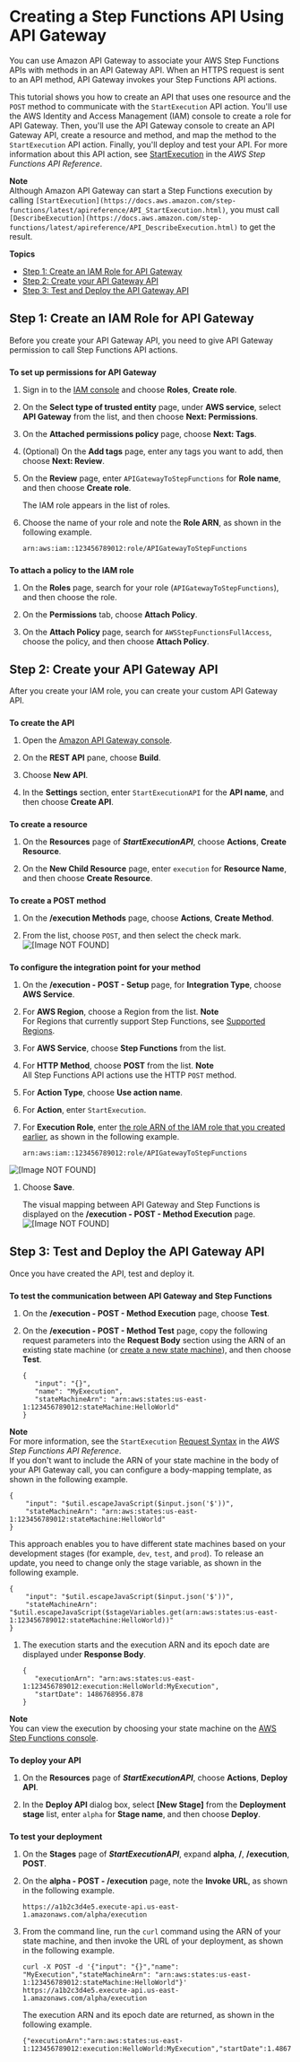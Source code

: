 # Creating a Step Functions API Using API Gateway<a name="tutorial-api-gateway"></a>

You can use Amazon API Gateway to associate your AWS Step Functions APIs with methods in an API Gateway API\. When an HTTPS request is sent to an API method, API Gateway invokes your Step Functions API actions\.

This tutorial shows you how to create an API that uses one resource and the `POST` method to communicate with the `StartExecution` API action\. You'll use the AWS Identity and Access Management \(IAM\) console to create a role for API Gateway\. Then, you'll use the API Gateway console to create an API Gateway API, create a resource and method, and map the method to the `StartExecution` API action\. Finally, you'll deploy and test your API\. For more information about this API action, see [StartExecution](https://docs.aws.amazon.com/step-functions/latest/apireference/API_StartExecution.html) in the *AWS Step Functions API Reference*\.

**Note**  
Although Amazon API Gateway can start a Step Functions execution by calling `[StartExecution](https://docs.aws.amazon.com/step-functions/latest/apireference/API_StartExecution.html)`, you must call `[DescribeExecution](https://docs.aws.amazon.com/step-functions/latest/apireference/API_DescribeExecution.html)` to get the result\.

**Topics**
+ [Step 1: Create an IAM Role for API Gateway](#api-gateway-step-1)
+ [Step 2: Create your API Gateway API](#api-gateway-step-2)
+ [Step 3: Test and Deploy the API Gateway API](#api-gateway-step-3)

## Step 1: Create an IAM Role for API Gateway<a name="api-gateway-step-1"></a>

Before you create your API Gateway API, you need to give API Gateway permission to call Step Functions API actions\.

### <a name="api-gateway-procedure-create-iam-role"></a>

**To set up permissions for API Gateway**

1. Sign in to the [IAM console](https://console.aws.amazon.com/iam/home) and choose **Roles**, **Create role**\.

1. On the **Select type of trusted entity** page, under **AWS service**, select **API Gateway** from the list, and then choose **Next: Permissions**\.

1. On the **Attached permissions policy** page, choose **Next: Tags**\.

1. \(Optional\) On the **Add tags** page, enter any tags you want to add, then choose **Next: Review**\.

1. On the **Review** page, enter `APIGatewayToStepFunctions` for **Role name**, and then choose **Create role**\.

   The IAM role appears in the list of roles\.

1. Choose the name of your role and note the **Role ARN**, as shown in the following example\.

   ```
   arn:aws:iam::123456789012:role/APIGatewayToStepFunctions
   ```

### <a name="api-gateway-attach-policy-to-role"></a>

**To attach a policy to the IAM role**

1. On the **Roles** page, search for your role \(`APIGatewayToStepFunctions`\), and then choose the role\.

1. On the **Permissions** tab, choose **Attach Policy**\.

1. On the **Attach Policy** page, search for `AWSStepFunctionsFullAccess`, choose the policy, and then choose **Attach Policy**\.

## Step 2: Create your API Gateway API<a name="api-gateway-step-2"></a>

After you create your IAM role, you can create your custom API Gateway API\.

### <a name="api-gateway-create-api"></a>

**To create the API**

1. Open the [Amazon API Gateway console](https://console.aws.amazon.com/apigateway/)\.

1. On the **REST API** pane, choose **Build**\.

1. Choose **New API**\.

1. In the **Settings** section, enter `StartExecutionAPI` for the **API name**, and then choose **Create API**\.

### <a name="api-gateway-create-resource"></a>

**To create a resource**

1. On the **Resources** page of ***StartExecutionAPI***, choose **Actions**, **Create Resource**\.

1. On the **New Child Resource** page, enter `execution` for **Resource Name**, and then choose **Create Resource**\.

### <a name="api-gateway-create-method"></a>

**To create a POST method**

1. On the **/execution Methods** page, choose **Actions**, **Create Method**\.

1. From the list, choose `POST`, and then select the check mark\.  
![\[Image NOT FOUND\]](http://docs.aws.amazon.com/step-functions/latest/dg/images/tutorial-api-gateway-create-method.png)

### <a name="api-gateway-configure-method"></a>



**To configure the integration point for your method**

1. On the **/execution \- POST \- Setup** page, for **Integration Type**, choose **AWS Service**\.

1. For **AWS Region**, choose a Region from the list\.
**Note**  
For Regions that currently support Step Functions, see [Supported Regions](welcome.md#supported-regions)\.

1. For **AWS Service**, choose **Step Functions** from the list\.

1. For **HTTP Method**, choose **POST** from the list\.
**Note**  
All Step Functions API actions use the HTTP `POST` method\.

1. For **Action Type**, choose **Use action name**\.

1. For **Action**, enter `StartExecution`\.

1. For **Execution Role**, enter [the role ARN of the IAM role that you created earlier](#api-gateway-procedure-create-iam-role), as shown in the following example\.

   ```
   arn:aws:iam::123456789012:role/APIGatewayToStepFunctions
   ```  
![\[Image NOT FOUND\]](http://docs.aws.amazon.com/step-functions/latest/dg/images/tutorial-api-gateway-configure-method.png)

1. Choose **Save**\.

   The visual mapping between API Gateway and Step Functions is displayed on the **/execution \- POST \- Method Execution** page\.  
![\[Image NOT FOUND\]](http://docs.aws.amazon.com/step-functions/latest/dg/images/tutorial-api-gateway-mapping.png)

## Step 3: Test and Deploy the API Gateway API<a name="api-gateway-step-3"></a>

Once you have created the API, test and deploy it\. 

### <a name="api-gateway-test-api"></a>

**To test the communication between API Gateway and Step Functions**

1. On the **/execution \- POST \- Method Execution** page, choose **Test**\.

1. On the **/execution \- POST \- Method Test** page, copy the following request parameters into the **Request Body** section using the ARN of an existing state machine \(or [create a new state machine](getting-started.md)\), and then choose **Test**\.

   ```
   {
      "input": "{}",
      "name": "MyExecution",
      "stateMachineArn": "arn:aws:states:us-east-1:123456789012:stateMachine:HelloWorld"
   }
   ```
**Note**  
For more information, see the `StartExecution` [Request Syntax](https://docs.aws.amazon.com/step-functions/latest/apireference/API_StartExecution.html#API_StartExecution_RequestSyntax) in the *AWS Step Functions API Reference*\.  
If you don't want to include the ARN of your state machine in the body of your API Gateway call, you can configure a body\-mapping template, as shown in the following example\.  

   ```
   {
       "input": "$util.escapeJavaScript($input.json('$'))",
       "stateMachineArn": "arn:aws:states:us-east-1:123456789012:stateMachine:HelloWorld"
   }
   ```
This approach enables you to have different state machines based on your development stages \(for example, `dev`, `test`, and `prod`\)\. To release an update, you need to change only the stage variable, as shown in the following example\.  

   ```
   {
       "input": "$util.escapeJavaScript($input.json('$'))",
       "stateMachineArn": "$util.escapeJavaScript($stageVariables.get(arn:aws:states:us-east-1:123456789012:stateMachine:HelloWorld))"
   }
   ```

1. The execution starts and the execution ARN and its epoch date are displayed under **Response Body**\.

   ```
   {
      "executionArn": "arn:aws:states:us-east-1:123456789012:execution:HelloWorld:MyExecution",
      "startDate": 1486768956.878
   }
   ```
**Note**  
You can view the execution by choosing your state machine on the [AWS Step Functions console](https://console.aws.amazon.com/states/)\.

### <a name="api-gateway-deploy-api"></a>

**To deploy your API**

1. On the **Resources** page of ***StartExecutionAPI***, choose **Actions**, **Deploy API**\.

1. In the **Deploy API** dialog box, select **\[New Stage\]** from the **Deployment stage** list, enter `alpha` for **Stage name**, and then choose **Deploy**\.

### <a name="api-gateway-testing-deployment"></a>

**To test your deployment**

1. On the **Stages** page of ***StartExecutionAPI***, expand **alpha**, **/**, **/execution**, **POST**\.

1. On the **alpha \- POST \- /execution** page, note the **Invoke URL**, as shown in the following example\.

   ```
   https://a1b2c3d4e5.execute-api.us-east-1.amazonaws.com/alpha/execution
   ```

1. From the command line, run the `curl` command using the ARN of your state machine, and then invoke the URL of your deployment, as shown in the following example\.

   ```
   curl -X POST -d '{"input": "{}","name": "MyExecution","stateMachineArn": "arn:aws:states:us-east-1:123456789012:stateMachine:HelloWorld"}' https://a1b2c3d4e5.execute-api.us-east-1.amazonaws.com/alpha/execution
   ```

   The execution ARN and its epoch date are returned, as shown in the following example\.

   ```
   {"executionArn":"arn:aws:states:us-east-1:123456789012:execution:HelloWorld:MyExecution","startDate":1.486772644911E9}
   ```

 